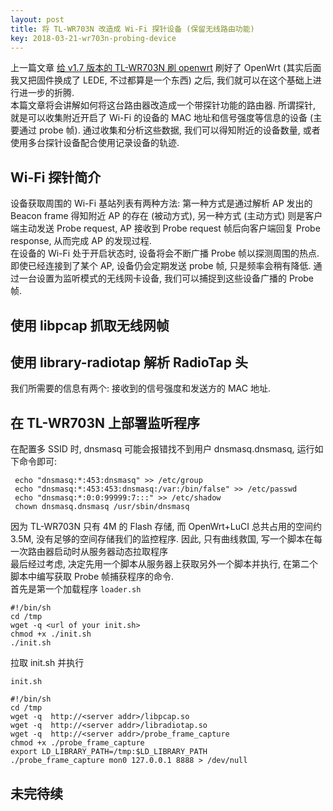 ```yaml
---
layout: post
title: 将 TL-WR703N 改造成 Wi-Fi 探针设备 (保留无线路由功能)
key: 2018-03-21-wr703n-probing-device
---    
```

上一篇文章 [给 v1.7 版本的 TL-WR703N 刷 openwrt](/2018/03/17/wr703n-openwrt.html) 刷好了 OpenWrt (其实后面我又把固件换成了 LEDE, 不过都算是一个东西) 之后, 我们就可以在这个基础上进行进一步的折腾.     
本篇文章将会讲解如何将这台路由器改造成一个带探针功能的路由器. 所谓探针, 就是可以收集附近开启了 Wi-Fi 的设备的 MAC 地址和信号强度等信息的设备 (主要通过 probe 帧). 通过收集和分析这些数据, 我们可以得知附近的设备数量, 或者使用多台探针设备配合使用记录设备的轨迹.
<!--more-->
## Wi-Fi 探针简介
设备获取周围的 Wi-Fi 基站列表有两种方法: 第一种方式是通过解析 AP 发出的 Beacon frame 得知附近 AP 的存在 (被动方式), 另一种方式 (主动方式) 则是客户端主动发送 Probe request, AP 接收到 Probe request 帧后向客户端回复 Probe response, 从而完成 AP 的发现过程.      
在设备的 Wi-Fi 处于开启状态时, 设备将会不断广播 Probe 帧以探测周围的热点. 即使已经连接到了某个 AP, 设备仍会定期发送 probe 帧, 只是频率会稍有降低. 通过一台设置为监听模式的无线网卡设备, 我们可以捕捉到这些设备广播的 Probe 帧.     

## 使用 libpcap 抓取无线网帧

## 使用 library-radiotap 解析 RadioTap 头
我们所需要的信息有两个: 接收到的信号强度和发送方的 MAC 地址.    
## 在 TL-WR703N 上部署监听程序
在配置多 SSID 时, dnsmasq 可能会报错找不到用户 dnsmasq.dnsmasq, 运行如下命令即可:    
```shell
 echo "dnsmasq:*:453:dnsmasq" >> /etc/group
 echo "dnsmasq:*:453:453:dnsmasq:/var:/bin/false" >> /etc/passwd
 echo "dnsmasq:*:0:0:99999:7:::" >> /etc/shadow
 chown dnsmasq.dnsmasq /usr/sbin/dnsmasq
 ```
 
因为 TL-WR703N 只有 4M 的 Flash 存储, 而 OpenWrt+LuCI 总共占用的空间约 3.5M, 没有足够的空间存储我们的监控程序. 因此, 只有曲线救国, 写一个脚本在每一次路由器启动时从服务器动态拉取程序     
最后经过考虑, 决定先用一个脚本从服务器上获取另外一个脚本并执行, 在第二个脚本中编写获取 Probe 帧捕获程序的命令.     
首先是第一个加载程序 ```loader.sh```      
```shell
#!/bin/sh
cd /tmp
wget -q <url of your init.sh>
chmod +x ./init.sh
./init.sh
```
拉取 init.sh 并执行     

```init.sh```
```shell
#!/bin/sh
cd /tmp
wget -q  http://<server addr>/libpcap.so
wget -q  http://<server addr>/libradiotap.so
wget -q  http://<server addr>/probe_frame_capture
chmod +x ./probe_frame_capture
export LD_LIBRARY_PATH=/tmp:$LD_LIBRARY_PATH
./probe_frame_capture mon0 127.0.0.1 8888 > /dev/null

```



## 未完待续


